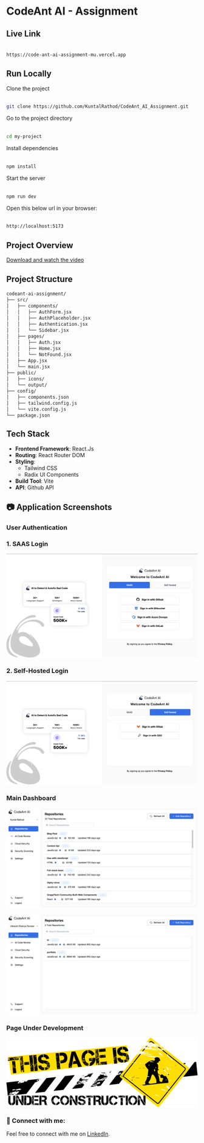 # CodeAnt AI - Assignment

## Live Link 

```bash

https://code-ant-ai-assignment-mu.vercel.app

```

## Run Locally

Clone the project

```bash

git clone https://github.com/KuntalRathod/CodeAnt_AI_Assignment.git

```

Go to the project directory

```bash

cd my-project

```

Install dependencies

```bash

npm install

```

Start the server

```bash

npm run dev

```

Open this below url in your browser:

```bash

http://localhost:5173

```
## Project Overview

[Download and watch the video](public/output/demo.mp4)

## Project Structure

```
codeant-ai-assignment/
├── src/
│   ├── components/
│   │   ├── AuthForm.jsx
│   │   ├── AuthPlaceholder.jsx
│   │   ├── Authentication.jsx
│   │   └── Sidebar.jsx
│   ├── pages/
│   │   ├── Auth.jsx
│   │   ├── Home.jsx
│   │   └── NotFound.jsx
│   ├── App.jsx
│   └── main.jsx
├── public/
│   ├── icons/
│   └── output/
├── config/
│   ├── components.json
│   ├── tailwind.config.js
│   └── vite.config.js
└── package.json
```
## Tech Stack

- **Frontend Framework**: React.Js
- **Routing**: React Router DOM
- **Styling**: 
  - Tailwind CSS
  - Radix UI Components
- **Build Tool**: Vite
- **API**: Github API

## 📷 Application Screenshots

### User Authentication

### 1. SAAS Login

![Login Interface](public/output/Login-SAAS.png)

### 2. Self-Hosted Login

![Login Interface](public/output/Login-SelfHosted.png)

### Main Dashboard

![Main Dashboard View](public/output/Repo-KuntalRathod.png)

![Main Dashboard View](public/output/Repo-UtkarshDhairyaPanwar.png)

### Page Under Development

![Theme Settings](public/output/PageUnderDevelopment.png)

### 🤝 Connect with me:

Feel free to connect with me on [LinkedIn](https://www.linkedin.com/in/kuntalrathod/).
